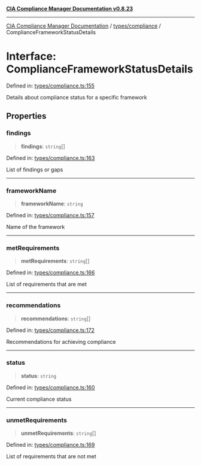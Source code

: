 [**CIA Compliance Manager Documentation v0.8.23**](../../../README.md)

***

[CIA Compliance Manager Documentation](../../../modules.md) / [types/compliance](../README.md) / ComplianceFrameworkStatusDetails

# Interface: ComplianceFrameworkStatusDetails

Defined in: [types/compliance.ts:155](https://github.com/Hack23/cia-compliance-manager/blob/55488ba3ac0003e4435eb3634b6ab6e9b8b05a9b/src/types/compliance.ts#L155)

Details about compliance status for a specific framework

## Properties

### findings

> **findings**: `string`[]

Defined in: [types/compliance.ts:163](https://github.com/Hack23/cia-compliance-manager/blob/55488ba3ac0003e4435eb3634b6ab6e9b8b05a9b/src/types/compliance.ts#L163)

List of findings or gaps

***

### frameworkName

> **frameworkName**: `string`

Defined in: [types/compliance.ts:157](https://github.com/Hack23/cia-compliance-manager/blob/55488ba3ac0003e4435eb3634b6ab6e9b8b05a9b/src/types/compliance.ts#L157)

Name of the framework

***

### metRequirements

> **metRequirements**: `string`[]

Defined in: [types/compliance.ts:166](https://github.com/Hack23/cia-compliance-manager/blob/55488ba3ac0003e4435eb3634b6ab6e9b8b05a9b/src/types/compliance.ts#L166)

List of requirements that are met

***

### recommendations

> **recommendations**: `string`[]

Defined in: [types/compliance.ts:172](https://github.com/Hack23/cia-compliance-manager/blob/55488ba3ac0003e4435eb3634b6ab6e9b8b05a9b/src/types/compliance.ts#L172)

Recommendations for achieving compliance

***

### status

> **status**: `string`

Defined in: [types/compliance.ts:160](https://github.com/Hack23/cia-compliance-manager/blob/55488ba3ac0003e4435eb3634b6ab6e9b8b05a9b/src/types/compliance.ts#L160)

Current compliance status

***

### unmetRequirements

> **unmetRequirements**: `string`[]

Defined in: [types/compliance.ts:169](https://github.com/Hack23/cia-compliance-manager/blob/55488ba3ac0003e4435eb3634b6ab6e9b8b05a9b/src/types/compliance.ts#L169)

List of requirements that are not met
